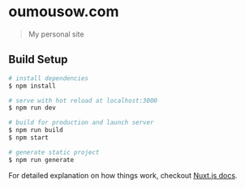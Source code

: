 # oumousow.com

> My personal site

## Build Setup

``` bash
# install dependencies
$ npm install

# serve with hot reload at localhost:3000
$ npm run dev

# build for production and launch server
$ npm run build
$ npm start

# generate static project
$ npm run generate
```


For detailed explanation on how things work, checkout [Nuxt.js docs](https://nuxtjs.org).
